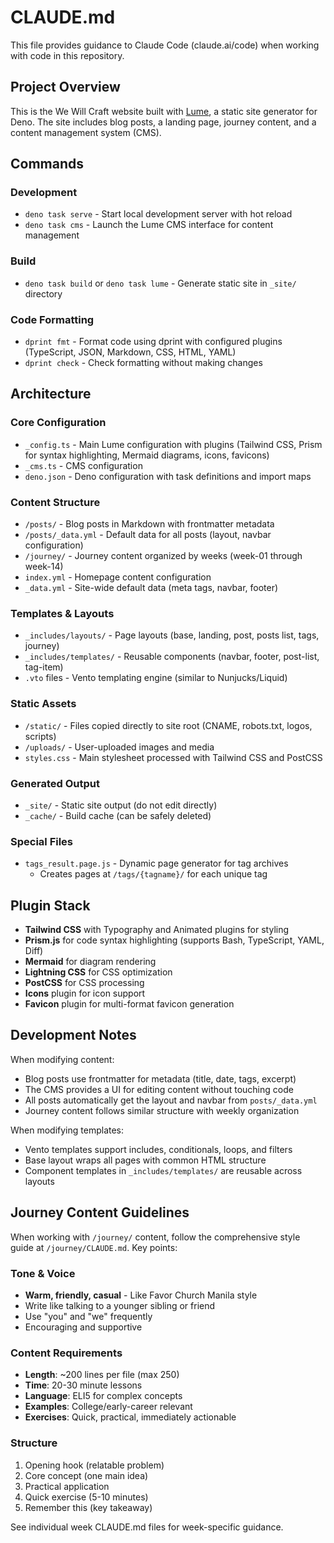 # CLAUDE.md

This file provides guidance to Claude Code (claude.ai/code) when working with
code in this repository.

## Project Overview

This is the We Will Craft website built with [Lume](https://lume.land), a static
site generator for Deno. The site includes blog posts, a landing page, journey
content, and a content management system (CMS).

## Commands

### Development

- `deno task serve` - Start local development server with hot reload
- `deno task cms` - Launch the Lume CMS interface for content management

### Build

- `deno task build` or `deno task lume` - Generate static site in `_site/`
  directory

### Code Formatting

- `dprint fmt` - Format code using dprint with configured plugins (TypeScript,
  JSON, Markdown, CSS, HTML, YAML)
- `dprint check` - Check formatting without making changes

## Architecture

### Core Configuration

- `_config.ts` - Main Lume configuration with plugins (Tailwind CSS, Prism for
  syntax highlighting, Mermaid diagrams, icons, favicons)
- `_cms.ts` - CMS configuration
- `deno.json` - Deno configuration with task definitions and import maps

### Content Structure

- `/posts/` - Blog posts in Markdown with frontmatter metadata
- `/posts/_data.yml` - Default data for all posts (layout, navbar configuration)
- `/journey/` - Journey content organized by weeks (week-01 through week-14)
- `index.yml` - Homepage content configuration
- `_data.yml` - Site-wide default data (meta tags, navbar, footer)

### Templates & Layouts

- `_includes/layouts/` - Page layouts (base, landing, post, posts list, tags,
  journey)
- `_includes/templates/` - Reusable components (navbar, footer, post-list,
  tag-item)
- `.vto` files - Vento templating engine (similar to Nunjucks/Liquid)

### Static Assets

- `/static/` - Files copied directly to site root (CNAME, robots.txt, logos,
  scripts)
- `/uploads/` - User-uploaded images and media
- `styles.css` - Main stylesheet processed with Tailwind CSS and PostCSS

### Generated Output

- `_site/` - Static site output (do not edit directly)
- `_cache/` - Build cache (can be safely deleted)

### Special Files

- `tags_result.page.js` - Dynamic page generator for tag archives
  - Creates pages at `/tags/{tagname}/` for each unique tag

## Plugin Stack

- **Tailwind CSS** with Typography and Animated plugins for styling
- **Prism.js** for code syntax highlighting (supports Bash, TypeScript, YAML,
  Diff)
- **Mermaid** for diagram rendering
- **Lightning CSS** for CSS optimization
- **PostCSS** for CSS processing
- **Icons** plugin for icon support
- **Favicon** plugin for multi-format favicon generation

## Development Notes

When modifying content:

- Blog posts use frontmatter for metadata (title, date, tags, excerpt)
- The CMS provides a UI for editing content without touching code
- All posts automatically get the layout and navbar from `posts/_data.yml`
- Journey content follows similar structure with weekly organization

When modifying templates:

- Vento templates support includes, conditionals, loops, and filters
- Base layout wraps all pages with common HTML structure
- Component templates in `_includes/templates/` are reusable across layouts

## Journey Content Guidelines

When working with `/journey/` content, follow the comprehensive style guide at
`/journey/CLAUDE.md`. Key points:

### Tone & Voice

- **Warm, friendly, casual** - Like Favor Church Manila style
- Write like talking to a younger sibling or friend
- Use "you" and "we" frequently
- Encouraging and supportive

### Content Requirements

- **Length**: ~200 lines per file (max 250)
- **Time**: 20-30 minute lessons
- **Language**: ELI5 for complex concepts
- **Examples**: College/early-career relevant
- **Exercises**: Quick, practical, immediately actionable

### Structure

1. Opening hook (relatable problem)
2. Core concept (one main idea)
3. Practical application
4. Quick exercise (5-10 minutes)
5. Remember this (key takeaway)

See individual week CLAUDE.md files for week-specific guidance.
